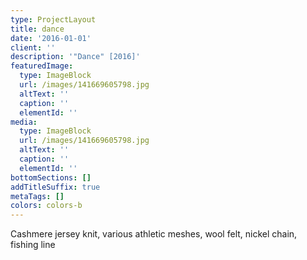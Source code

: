 ```yaml
---
type: ProjectLayout
title: dance
date: '2016-01-01'
client: ''
description: '"Dance" [2016]'
featuredImage:
  type: ImageBlock
  url: /images/141669605798.jpg
  altText: ''
  caption: ''
  elementId: ''
media:
  type: ImageBlock
  url: /images/141669605798.jpg
  altText: ''
  caption: ''
  elementId: ''
bottomSections: []
addTitleSuffix: true
metaTags: []
colors: colors-b
---
```

Cashmere jersey knit, various athletic meshes, wool felt, nickel chain, fishing line
